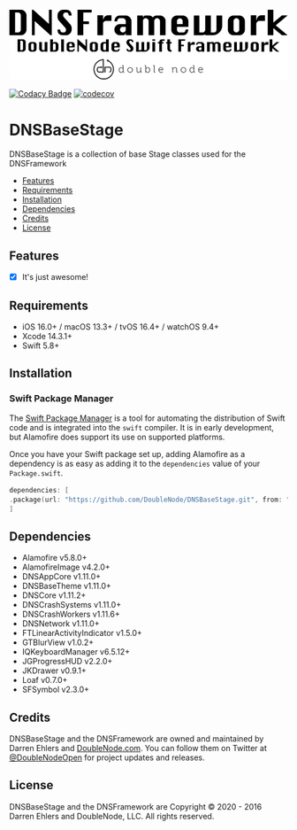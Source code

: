 ![DoubleNode Swift Framework](https://github.com/DoubleNode/DNSCore/raw/master/DNSFrameworkLogo.png)

[![Codacy Badge](https://api.codacy.com/project/badge/Grade/6f473642e4404426b55fda500602e662)](https://www.codacy.com?utm_source=github.com&amp;utm_medium=referral&amp;utm_content=DoubleNode/DNSCore&amp;utm_campaign=Badge_Grade)
[![codecov](https://codecov.io/gh/DoubleNode/DNSCore/branch/master/graph/badge.svg?token=NcFMBk0g9t)](https://codecov.io/gh/DoubleNode/DNSCore)

# DNSBaseStage

DNSBaseStage is a collection of base Stage classes used for the DNSFramework

-   [Features](#features)
-   [Requirements](#requirements)
-   [Installation](#installation)
-   [Dependencies](#dependencies)
-   [Credits](#credits)
-   [License](#license)

## Features

-   [x] It's just awesome!

## Requirements

-   iOS 16.0+ / macOS 13.3+ / tvOS 16.4+ / watchOS 9.4+
-   Xcode 14.3.1+
-   Swift 5.8+

## Installation

### Swift Package Manager

The [Swift Package Manager](https://swift.org/package-manager/) is a tool for automating the distribution of Swift code and is integrated into the `swift` compiler. It is in early development, but Alamofire does support its use on supported platforms.

Once you have your Swift package set up, adding Alamofire as a dependency is as easy as adding it to the `dependencies` value of your `Package.swift`.

```swift
dependencies: [
.package(url: "https://github.com/DoubleNode/DNSBaseStage.git", from: "1.11.2")
]
```

## Dependencies

-   Alamofire v5.8.0+
-   AlamofireImage v4.2.0+
-   DNSAppCore v1.11.0+
-   DNSBaseTheme v1.11.0+
-   DNSCore v1.11.2+
-   DNSCrashSystems v1.11.0+
-   DNSCrashWorkers v1.11.6+
-   DNSNetwork v1.11.0+
-   FTLinearActivityIndicator v1.5.0+
-   GTBlurView v1.0.2+
-   IQKeyboardManager v6.5.12+
-   JGProgressHUD v2.2.0+
-   JKDrawer v0.9.1+
-   Loaf v0.7.0+
-   SFSymbol v2.3.0+

## Credits

DNSBaseStage and the DNSFramework are owned and maintained by Darren Ehlers and [DoubleNode.com](http://doublenode.com). You can follow them on Twitter at [@DoubleNodeOpen](https://twitter.com/DoubleNodeOpen) for project updates and releases.

## License

DNSBaseStage and the DNSFramework are Copyright © 2020 - 2016 Darren Ehlers and DoubleNode, LLC. All rights reserved.
